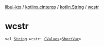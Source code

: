 [libui-ktx](../../index.md) / [kotlinx.cinterop](../index.md) / [kotlin.String](index.md) / [wcstr](./wcstr.md)

# wcstr

`val `[`String`](https://kotlinlang.org/api/latest/jvm/stdlib/kotlin/-string/index.html)`.wcstr: `[`CValues`](../-c-values/index.md)`<`[`ShortVar`](../-short-var.md)`>`